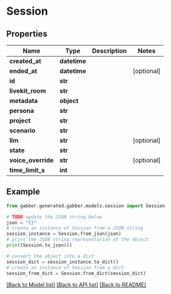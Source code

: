 # Session


## Properties

Name | Type | Description | Notes
------------ | ------------- | ------------- | -------------
**created_at** | **datetime** |  | 
**ended_at** | **datetime** |  | [optional] 
**id** | **str** |  | 
**livekit_room** | **str** |  | 
**metadata** | **object** |  | 
**persona** | **str** |  | 
**project** | **str** |  | 
**scenario** | **str** |  | 
**llm** | **str** |  | [optional] 
**state** | **str** |  | 
**voice_override** | **str** |  | [optional] 
**time_limit_s** | **int** |  | 

## Example

```python
from gabber.generated.gabber.models.session import Session

# TODO update the JSON string below
json = "{}"
# create an instance of Session from a JSON string
session_instance = Session.from_json(json)
# print the JSON string representation of the object
print(Session.to_json())

# convert the object into a dict
session_dict = session_instance.to_dict()
# create an instance of Session from a dict
session_from_dict = Session.from_dict(session_dict)
```
[[Back to Model list]](../README.md#documentation-for-models) [[Back to API list]](../README.md#documentation-for-api-endpoints) [[Back to README]](../README.md)



